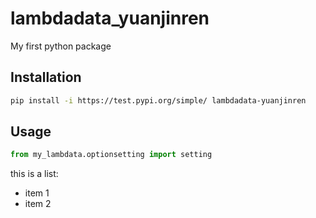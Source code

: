 # lambdadata_yuanjinren
My first python package

## Installation

```sh
pip install -i https://test.pypi.org/simple/ lambdadata-yuanjinren
```

## Usage

```py
from my_lambdata.optionsetting import setting
```

this is a list:

 + item 1
 + item 2
